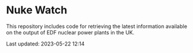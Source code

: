 # Nuke Watch

This repository includes code for retrieving the latest information available on the output of EDF nuclear power plants in the UK.

Last updated: 2023-05-22 12:14